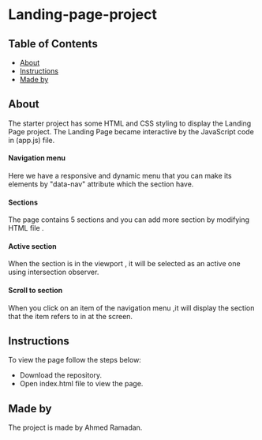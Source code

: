 # Landing-page-project

## Table of Contents

* [About](#About)
* [Instructions](#Instructions)
* [Made by](#Made-by)


## About

The starter project has some HTML and CSS styling to display the Landing Page project. The Landing Page became interactive by the JavaScript code in (app.js) file.

#### Navigation menu
Here we have a responsive and dynamic menu that you can make its elements by "data-nav" attribute  which the section have.

#### Sections
The page contains 5 sections and you can add more section by modifying HTML file .

#### Active section
When the section is in the viewport , it will be selected as an active one using intersection observer.

#### Scroll to section
When you click on an item of the navigation menu ,it will display the section that  the item refers to in at the screen.


## Instructions 

To view the page follow the steps below:
* Download the repository.
* Open index.html file to view the page.


## Made by 
The project is made by Ahmed Ramadan.
